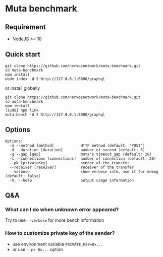 # Muta benchmark

## Requirement

- NodeJS >= 10

## Quick start

```shell
git clone https://github.com/nervosnetwork/muta-benchmark.git
cd muta-benchmark
npm install
node index -d 5 http://127.0.0.1:8000/graphql
```

or install globally

```
git clone https://github.com/nervosnetwork/muta-benchmark.git
cd muta-benchmark
npm install
[sudo] npm link
muta-bench -d 5 http://127.0.0.1:8000/graphql
```

## Options

```
Options:
  -m --method [method]            HTTP method (default: "POST")
  -d --duration [duration]        number of second (default: 5)
  -g --gap [gap]                  muta's timeout_gap (default: 20)
  -c --connections [connections]  number of connection (default: 20)
  --pk [privateKey]               sender of the transfer
  --receiver [receiver]           receiver of the transfer
  --verbose                       show verbose info, use it for debug (default: false)
  -h, --help                      output usage information
```

## Q&A

### What can I do when unknown error appeared?

Try to use `--verbose` for more bench information

### How to customize private key of the sender?

- use environment variable `PRIVATE_KEY=0x...`
- or use `--pk 0x...` option